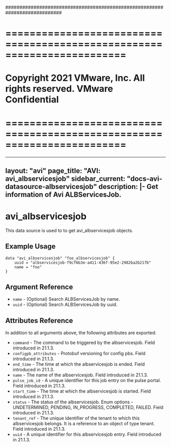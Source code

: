 ############################################################################
# ========================================================================
# Copyright 2021 VMware, Inc.  All rights reserved. VMware Confidential
# ========================================================================
###

<!--
    Copyright 2021 VMware, Inc.
    SPDX-License-Identifier: Mozilla Public License 2.0
-->
---
layout: "avi"
page_title: "AVI: avi_albservicesjob"
sidebar_current: "docs-avi-datasource-albservicesjob"
description: |-
  Get information of Avi ALBServicesJob.
---

# avi_albservicesjob

This data source is used to to get avi_albservicesjob objects.

## Example Usage

```hcl
data "avi_albservicesjob" "foo_albservicesjob" {
    uuid = "albservicesjob-f9cf6b3e-a411-436f-95e2-2982ba2b217b"
    name = "foo"
}
```

## Argument Reference

* `name` - (Optional) Search ALBServicesJob by name.
* `uuid` - (Optional) Search ALBServicesJob by uuid.

## Attributes Reference

In addition to all arguments above, the following attributes are exported:

* `command` - The command to be triggered by the albservicesjob. Field introduced in 21.1.3.
* `configpb_attributes` - Protobuf versioning for config pbs. Field introduced in 21.1.3.
* `end_time` - The time at which the albservicesjob is ended. Field introduced in 21.1.3.
* `name` - The name of the albservicesjob. Field introduced in 21.1.3.
* `pulse_job_id` - A unique identifier for this job entry on the pulse portal. Field introduced in 21.1.3.
* `start_time` - The time at which the albservicesjob is started. Field introduced in 21.1.3.
* `status` - The status of the albservicesjob. Enum options - UNDETERMINED, PENDING, IN_PROGRESS, COMPLETED, FAILED. Field introduced in 21.1.3.
* `tenant_ref` - The unique identifier of the tenant to which this albservicesjob belongs. It is a reference to an object of type tenant. Field introduced in 21.1.3.
* `uuid` - A unique identifier for this albservicesjob entry. Field introduced in 21.1.3.

